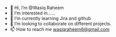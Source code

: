 - 👋 Hi, I’m @Wasiq Raheem
- 👀 I’m interested in......
- 🌱 I’m currently learning Jira and github
- 💞️ I’m looking to collaborate on different projects.
- 📫 How to reach me wasiqraheem6@gmail.com

<!---
Wasiiiq/Wasiiiq is a ✨ special ✨ repository because its `README.md` (this file) appears on your GitHub profile.
You can click the Preview link to take a look at your changes.
--->
